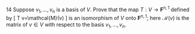 14 Suppose $v_{1}, \ldots, v_{n}$ is a basis of $V$. Prove that the map $T: V \rightarrow \mathbf{F}^{n, 1}$ defined by
\[
T v=\mathcal{M}(v)
\]
is an isomorphism of $V$ onto $\mathbf{F}^{n, 1}$; here $\mathcal{M}(v)$ is the matrix of $v \in V$ with respect to the basis $v_{1}, \ldots, v_{n}$.

